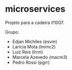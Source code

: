 # microservices

Projeto para a cadeira if1007.

Grupo: 
* Edjan Michiles (esvm)
* Larícia Mota (lmmc2)
* Luiz Reis (lrnn)
* Marcela Azevedo (macm3)
* Pedro Rossi (pgrr)
